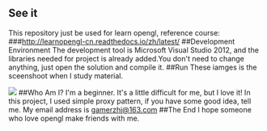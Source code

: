 ## See it
This repository just be used for learn opengl, reference course:
###http://learnopengl-cn.readthedocs.io/zh/latest/
##Development Environment
The development tool is Microsoft Visual Studio 2012, and the libraries needed for project is already added.You don't need to change anything, just open the solution and compile it.
##Run
These iamges is the sceenshoot when I study material.

![](https://github.com/guodongxiaren/ImageCache/raw/master/Logo/foryou.gif)
##Who Am I?
I'm a beginner. It's a little difficult for me, but I love it! In this project, I used simple proxy pattern, if you have some good idea, tell me. My email address is gamerzhj@163.com
##The End
I hope someone who love opengl make friends with me.
